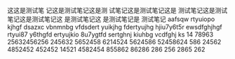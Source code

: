 这这是测试笔 记这是测试笔记这是测 试笔记这是测试笔记这是 测试笔记这是测试 笔记这是测试笔记这 是测试笔记这 是测试笔记是 测试笔记
aafsqw rtyuiopo kjhgf dsazxc vbnmnbg vfdsdert yuikjhg fdertyujhg hjiu7y6t5r ewsdfghjhgf rtyui87 y6thgfd ertyujkio 8u7ygtfd sertghnj kiuhbg vcdfghj ks
14 78963 25632456256 245632 5652458 6214524 5624586 52458624 586 24562 4852452 452452 14521 4582454 855862 86286 286 256 2865 262